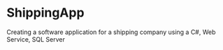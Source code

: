 # ShippingApp
Creating a software application for a shipping company using a C#, Web Service, SQL Server
